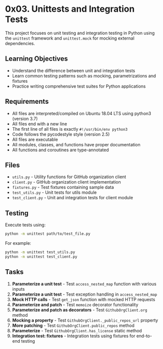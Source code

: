 # 0x03. Unittests and Integration Tests

This project focuses on unit testing and integration testing in Python using the `unittest` framework and `unittest.mock` for mocking external dependencies.

## Learning Objectives

- Understand the difference between unit and integration tests
- Learn common testing patterns such as mocking, parametrizations and fixtures
- Practice writing comprehensive test suites for Python applications

## Requirements

- All files are interpreted/compiled on Ubuntu 18.04 LTS using python3 (version 3.7)
- All files end with a new line
- The first line of all files is exactly `#!/usr/bin/env python3`
- Code follows the pycodestyle style (version 2.5)
- All files are executable
- All modules, classes, and functions have proper documentation
- All functions and coroutines are type-annotated

## Files

- `utils.py` - Utility functions for GitHub organization client
- `client.py` - GitHub organization client implementation
- `fixtures.py` - Test fixtures containing sample data
- `test_utils.py` - Unit tests for utils module
- `test_client.py` - Unit and integration tests for client module

## Testing

Execute tests using:

```bash
python -m unittest path/to/test_file.py
```

For example:
```bash
python -m unittest test_utils.py
python -m unittest test_client.py
```

## Tasks

1. **Parameterize a unit test** - Test `access_nested_map` function with various inputs
2. **Parameterize a unit test** - Test exception handling in `access_nested_map`
3. **Mock HTTP calls** - Test `get_json` function with mocked HTTP requests
4. **Parameterize and patch** - Test `memoize` decorator functionality
5. **Parameterize and patch as decorators** - Test `GithubOrgClient.org` method
6. **Mocking a property** - Test `GithubOrgClient._public_repos_url` property
7. **More patching** - Test `GithubOrgClient.public_repos` method
8. **Parameterize** - Test `GithubOrgClient.has_license` static method
9. **Integration test: fixtures** - Integration tests using fixtures for end-to-end testing
